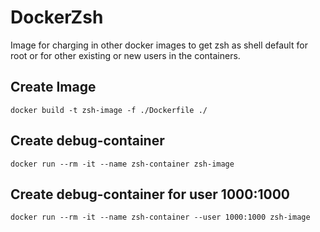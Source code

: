 # DockerZsh

Image for charging in other docker images to get zsh as shell default for root or for other existing or new users in the containers.

## Create Image

``docker build -t zsh-image -f ./Dockerfile ./``

## Create debug-container

``docker run --rm -it --name zsh-container zsh-image``

## Create debug-container for user 1000:1000

``docker run --rm -it --name zsh-container --user 1000:1000 zsh-image``
